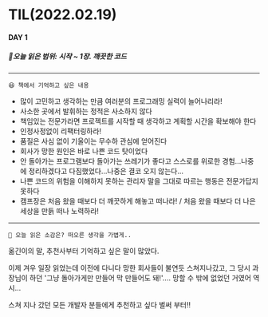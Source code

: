 # TIL(2022.02.19)

#### DAY 1
##### 🔖오늘 읽은 범위: 시작 ~ 1장. 깨끗한 코드
---
    😆 책에서 기억하고 싶은 내용
    
- 많이 고민하고 생각하는 만큼 여러분의 프로그래밍 실력이 늘어나리라!
- 사소한 곳에서 발휘하는 정적은 사소하지 않다
- 책임있는 전문가라면 프로젝트를 시작할 때 생각하고 계획할 시간을 확보해야 한다
- 인정사정없이 리팩터링하라!
- 품질은 사심 없이 기울이는 무수하 관심에 얻어진다
- 회사가 망한 원인은 바로 나쁜 코드 탓이었다
- 안 돌아가는 프로그램보다 돌아가는 쓰레기가 좋다고 스스로를 위로한 경험...나중에 정리하겠다고 다짐했었다...나중은 결코 오지 않는다...
- 나쁜 코드의 위험을 이해하지 못하는 관리자 말을 그대로 따르는 행동은 전문가답지 못하다
- 캠프장은 처음 왔을 때보다 더 깨끗하게 해놓고 떠나라! / 처음 왔을 때보다 더 나은 세상을 만듥 떠나 노력하라!

---

    🤔 오늘 읽은 소감은? 떠오른 생각을 가볍게.. 
    
옮긴이의 말, 추천사부터 기억하고 싶은 말이 많았다.

이제 겨우 일장 읽었는데 이전에 다니다 망한 회사들이 불연듯 스쳐지나갔고, 그 당시 과장님이 하던 '그냥 돌아가게만 만들어 막 만들어도 돼!'.... 망할 수 밖에 없었던 거였어 역시...

스쳐 지나 갔던 모든 개발자 분들에게 추천하고 싶다 벌써 부터!!

